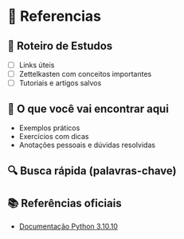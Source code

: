 # 📘 Referencias

## 🧭 Roteiro de Estudos

- [ ] Links úteis
- [ ] Zettelkasten com conceitos importantes
- [ ] Tutoriais e artigos salvos

## 📂 O que você vai encontrar aqui

- Exemplos práticos
- Exercícios com dicas
- Anotações pessoais e dúvidas resolvidas

## 🔍 Busca rápida (palavras-chave)

<!-- referencias, estudo, python, exemplos -->

## 📚 Referências oficiais

- [Documentação Python 3.10.10](https://docs.python.org/3.10/)
